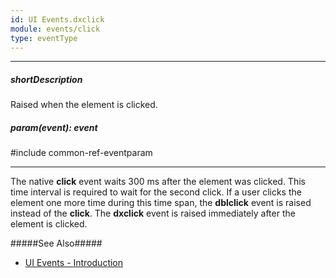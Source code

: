 ```yaml
---
id: UI Events.dxclick
module: events/click
type: eventType
---
```

---
##### shortDescription
Raised when the element is clicked.

##### param(event): event
#include common-ref-eventparam

---
The native **click** event waits 300 ms after the element was clicked. This time interval is required to wait for the second click. If a user clicks the element one more time during this time span, the **dblclick** event is raised instead of the **click**. The **dxclick** event is raised immediately after the element is clicked.

#####See Also#####
- [UI Events - Introduction](/api-reference/10%20UI%20Widgets/UI%20Events '/Documentation/ApiReference/UI_Components/UI_Events/')